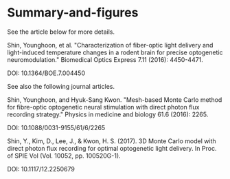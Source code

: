 # Summary-and-figures

See the article below for more details.

Shin, Younghoon, et al. "Characterization of fiber-optic light delivery and light-induced temperature changes in a rodent brain for precise optogenetic neuromodulation." Biomedical Optics Express 7.11 (2016): 4450-4471.

DOI:  10.1364/BOE.7.004450

See also the following journal articles.

Shin, Younghoon, and Hyuk-Sang Kwon. "Mesh-based Monte Carlo method for fibre-optic optogenetic neural stimulation with direct photon flux recording strategy." Physics in medicine and biology 61.6 (2016): 2265.

DOI:  10.1088/0031-9155/61/6/2265

Shin, Y., Kim, D., Lee, J., & Kwon, H. S. (2017). 3D Monte Carlo model with direct photon flux recording for optimal optogenetic light delivery. In Proc. of SPIE Vol (Vol. 10052, pp. 100520G-1).

DOI: 10.1117/12.2250679
